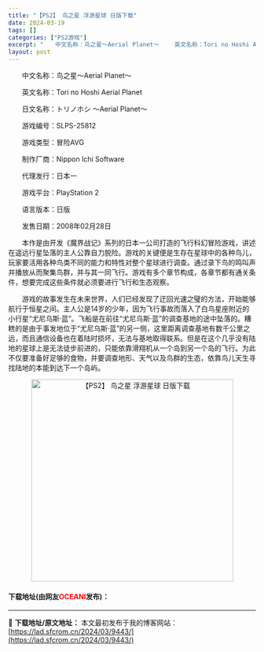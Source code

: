 ```yaml
---
title: "【PS2】 鸟之星 浮游星球 日版下载"
date: 2024-03-19
tags: []
categories: ["PS2游戏"]
excerpt: "　　中文名称：鸟之星～Aerial Planet～ 　　英文名称：Tori no Hoshi Aerial Planet 　　日文名称：トリノホシ ～Aerial Planet～ 　　游戏编号：SLPS-25812 　　游戏类型：冒险AVG 　　制作厂商：Nippon Ichi Software 　&hellip;"
layout: post
---
```


 <p>　　中文名称：鸟之星～Aerial Planet～</p> <p>　　英文名称：Tori no Hoshi Aerial Planet</p> <p>　　日文名称：トリノホシ ～Aerial Planet～</p> <p>　　游戏编号：SLPS-25812</p> <p>　　游戏类型：冒险AVG</p> <p>　　制作厂商：Nippon Ichi Software</p> <p>　　代理发行：日本一</p> <p>　　游戏平台：PlayStation 2</p> <p>　　语言版本：日版</p> <p>　　发售日期：2008年02月28日</p> <p>　　本作是由开发《魔界战记》系列的日本一公司打造的飞行科幻冒险游戏，讲述在遥远行星坠落的主人公靠自力脱险。游戏的关键便是生存在星球中的各种鸟儿，玩家要活用各种鸟类不同的能力和特性对整个星球进行调查。通过录下鸟的鸣叫声并播放从而聚集鸟群，并与其一同飞行。游戏有多个章节构成，各章节都有通关条件，想要完成这些条件就必须要进行飞行和生态观察。</p> <p>　　游戏的故事发生在未来世界，人们已经发现了迂回光速之璧的方法，开始能够航行于恒星之间。主人公是14岁的少年，因为飞行事故而落入了白鸟星座附近的小行星&ldquo;尤尼乌斯&middot;蓝&rdquo;。飞船是在前往&ldquo;尤尼乌斯&middot;蓝&rdquo;的调查基地的途中坠落的。糟糕的是由于事发地位于&ldquo;尤尼乌斯&middot;蓝&rdquo;的另一侧，这里距离调查基地有数千公里之远，而且通信设备也在着陆时损坏，无法与基地取得联系。但是在这个几乎没有陆地的星球上是无法徒步前进的，只能依靠滑翔机从一个岛到另一个岛的飞行。为此不仅要准备好足够的食物，并要调查地形、天气以及鸟群的生态，依靠鸟儿天生寻找陆地的本能到达下一个岛屿。</p> <p align="center"><img align="" border="0" src="https://lad.sfcrom.cn/wp-content/uploads/2024/03/20240319_65f997b3a55b1.jpg" width="411" alt="【PS2】 鸟之星 浮游星球 日版下载" /></p> <p><h4>下载地址(由网友<font color="red">OCEANI</font>发布)：</h4></p> 

---
📖 **下载地址/原文地址：** 本文最初发布于我的博客网站：[https://lad.sfcrom.cn/2024/03/9443/](https://lad.sfcrom.cn/2024/03/9443/)
